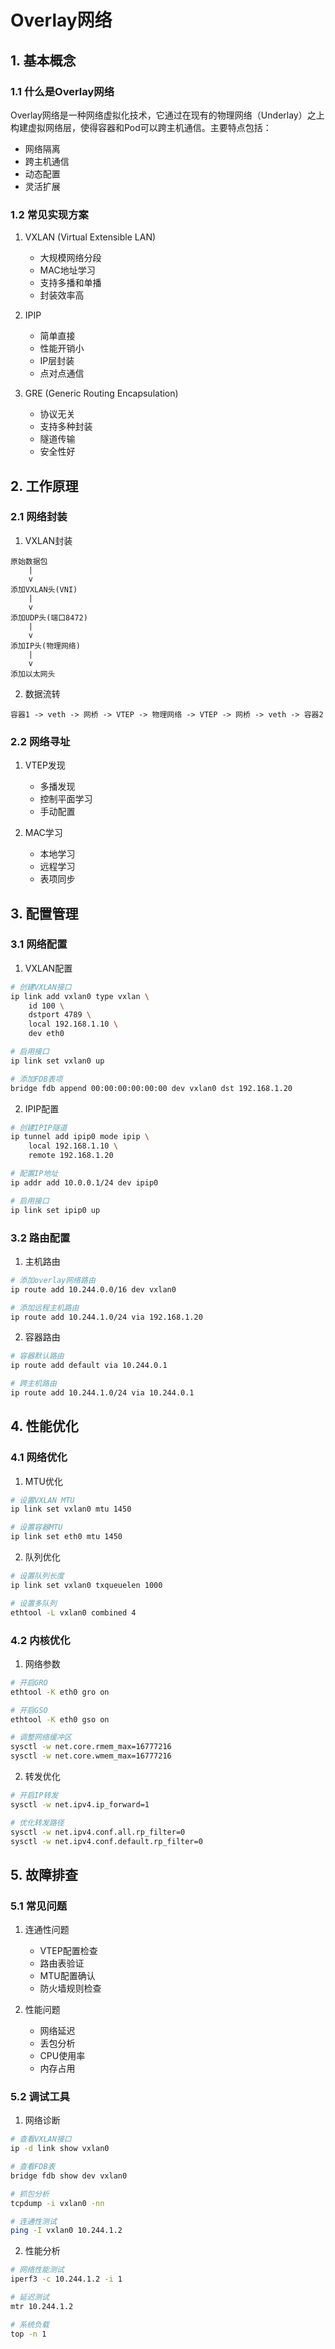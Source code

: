# Overlay网络

## 1. 基本概念

### 1.1 什么是Overlay网络
Overlay网络是一种网络虚拟化技术，它通过在现有的物理网络（Underlay）之上构建虚拟网络层，使得容器和Pod可以跨主机通信。主要特点包括：
- 网络隔离
- 跨主机通信
- 动态配置
- 灵活扩展

### 1.2 常见实现方案
1. VXLAN (Virtual Extensible LAN)
   - 大规模网络分段
   - MAC地址学习
   - 支持多播和单播
   - 封装效率高

2. IPIP
   - 简单直接
   - 性能开销小
   - IP层封装
   - 点对点通信

3. GRE (Generic Routing Encapsulation)
   - 协议无关
   - 支持多种封装
   - 隧道传输
   - 安全性好

## 2. 工作原理

### 2.1 网络封装
1. VXLAN封装
```
原始数据包
    |
    v
添加VXLAN头(VNI)
    |
    v
添加UDP头(端口8472)
    |
    v
添加IP头(物理网络)
    |
    v
添加以太网头
```

2. 数据流转
```
容器1 -> veth -> 网桥 -> VTEP -> 物理网络 -> VTEP -> 网桥 -> veth -> 容器2
```

### 2.2 网络寻址
1. VTEP发现
   - 多播发现
   - 控制平面学习
   - 手动配置

2. MAC学习
   - 本地学习
   - 远程学习
   - 表项同步

## 3. 配置管理

### 3.1 网络配置
1. VXLAN配置
```bash
# 创建VXLAN接口
ip link add vxlan0 type vxlan \
    id 100 \
    dstport 4789 \
    local 192.168.1.10 \
    dev eth0

# 启用接口
ip link set vxlan0 up

# 添加FDB表项
bridge fdb append 00:00:00:00:00:00 dev vxlan0 dst 192.168.1.20
```

2. IPIP配置
```bash
# 创建IPIP隧道
ip tunnel add ipip0 mode ipip \
    local 192.168.1.10 \
    remote 192.168.1.20

# 配置IP地址
ip addr add 10.0.0.1/24 dev ipip0

# 启用接口
ip link set ipip0 up
```

### 3.2 路由配置
1. 主机路由
```bash
# 添加overlay网络路由
ip route add 10.244.0.0/16 dev vxlan0

# 添加远程主机路由
ip route add 10.244.1.0/24 via 192.168.1.20
```

2. 容器路由
```bash
# 容器默认路由
ip route add default via 10.244.0.1

# 跨主机路由
ip route add 10.244.1.0/24 via 10.244.0.1
```

## 4. 性能优化

### 4.1 网络优化
1. MTU优化
```bash
# 设置VXLAN MTU
ip link set vxlan0 mtu 1450

# 设置容器MTU
ip link set eth0 mtu 1450
```

2. 队列优化
```bash
# 设置队列长度
ip link set vxlan0 txqueuelen 1000

# 设置多队列
ethtool -L vxlan0 combined 4
```

### 4.2 内核优化
1. 网络参数
```bash
# 开启GRO
ethtool -K eth0 gro on

# 开启GSO
ethtool -K eth0 gso on

# 调整网络缓冲区
sysctl -w net.core.rmem_max=16777216
sysctl -w net.core.wmem_max=16777216
```

2. 转发优化
```bash
# 开启IP转发
sysctl -w net.ipv4.ip_forward=1

# 优化转发路径
sysctl -w net.ipv4.conf.all.rp_filter=0
sysctl -w net.ipv4.conf.default.rp_filter=0
```

## 5. 故障排查

### 5.1 常见问题
1. 连通性问题
   - VTEP配置检查
   - 路由表验证
   - MTU配置确认
   - 防火墙规则检查

2. 性能问题
   - 网络延迟
   - 丢包分析
   - CPU使用率
   - 内存占用

### 5.2 调试工具
1. 网络诊断
```bash
# 查看VXLAN接口
ip -d link show vxlan0

# 查看FDB表
bridge fdb show dev vxlan0

# 抓包分析
tcpdump -i vxlan0 -nn

# 连通性测试
ping -I vxlan0 10.244.1.2
```

2. 性能分析
```bash
# 网络性能测试
iperf3 -c 10.244.1.2 -i 1

# 延迟测试
mtr 10.244.1.2

# 系统负载
top -n 1
``` 